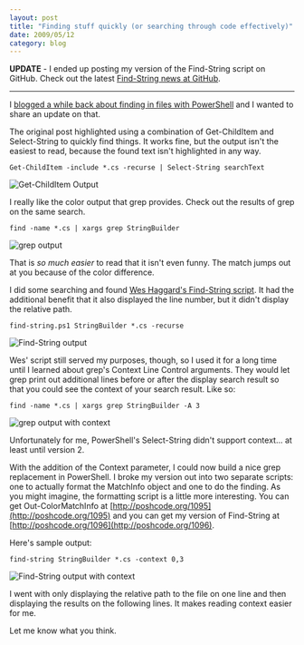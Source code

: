 ```yaml
---
layout: post
title: "Finding stuff quickly (or searching through code effectively)"
date: 2009/05/12
category: blog
---
```


__UPDATE__ - I ended up posting my version of the Find-String script on GitHub. Check out the latest [Find-String news at GitHub](https://github.com/drmohundro/find-string).

---

I [blogged a while back about finding in files with PowerShell](/blog/2006/11/06/find-in-files-with-powershell/) and I wanted to share an update on that. 

The original post highlighted using a combination of Get-ChildItem and Select-String to quickly find things. It works fine, but the output isn't the easiest to read, because the found text isn't highlighted in any way.

    Get-ChildItem -include *.cs -recurse | Select-String searchText

![Get-ChildItem Output](https://s3.amazonaws.com/mohundro/blog/WindowsLiveWriter/Findingstuffquicklyorsearchingthroughcod_BD54/image_8.png) 

I really like the color output that grep provides. Check out the results of grep on the same search.

    find -name *.cs | xargs grep StringBuilder

![grep output](https://s3.amazonaws.com/mohundro/blog/WindowsLiveWriter/Findingstuffquicklyorsearchingthroughcod_BD54/image_10.png) 

That is *so much easier* to read that it isn't even funny. The match jumps out at you because of the color difference.

I did some searching and found [Wes Haggard's Find-String script](http://weblogs.asp.net/whaggard/archive/2007/03/23/powershell-script-to-find-strings-and-highlight-them-in-the-output.aspx). It had the additional benefit that it also displayed the line number, but it didn't display the relative path.

    find-string.ps1 StringBuilder *.cs -recurse

![Find-String output](https://s3.amazonaws.com/mohundro/blog/WindowsLiveWriter/Findingstuffquicklyorsearchingthroughcod_BD54/image_6.png) 

Wes' script still served my purposes, though, so I used it for a long time until I learned about grep's Context Line Control arguments. They would let grep print out additional lines before or after the display search result so that you could see the context of your search result. Like so:

    find -name *.cs | xargs grep StringBuilder -A 3

![grep output with context](https://s3.amazonaws.com/mohundro/blog/WindowsLiveWriter/Findingstuffquicklyorsearchingthroughcod_BD54/image_12.png) 

Unfortunately for me, PowerShell's Select-String didn't support context... at least until version 2.

With the addition of the Context parameter, I could now build a nice grep replacement in PowerShell. I broke my version out into two separate scripts: one to actually format the MatchInfo object and one to do the finding. As you might imagine, the formatting script is a little more interesting. You can get Out-ColorMatchInfo at [http://poshcode.org/1095](http://poshcode.org/1095) and you can get my version of Find-String at [http://poshcode.org/1096](http://poshcode.org/1096).

Here's sample output:

    find-string StringBuilder *.cs -context 0,3

![Find-String output with context](https://s3.amazonaws.com/mohundro/blog/WindowsLiveWriter/Findingstuffquicklyorsearchingthroughcod_BD54/image_14.png) 

I went with only displaying the relative path to the file on one line and then displaying the results on the following lines. It makes reading context easier for me.

Let me know what you think.

